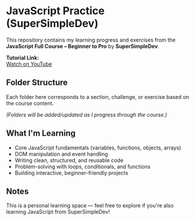 # JavaScript Practice (SuperSimpleDev)

This repository contains my learning progress and exercises from the **JavaScript Full Course – Beginner to Pro** by **SuperSimpleDev**.

**Tutorial Link:**  
[Watch on YouTube](https://www.youtube.com/watch?v=EerdGm-ehJQ)

## Folder Structure

Each folder here corresponds to a section, challenge, or exercise based on the course content.

_(Folders will be added/updated as I progress through the course.)_

## What I'm Learning

-   Core JavaScript fundamentals (variables, functions, objects, arrays)
-   DOM manipulation and event handling
-   Writing clean, structured, and reusable code
-   Problem-solving with loops, conditionals, and functions
-   Building interactive, beginner-friendly projects

## Notes

This is a personal learning space — feel free to explore if you're also learning JavaScript from SuperSimpleDev!
